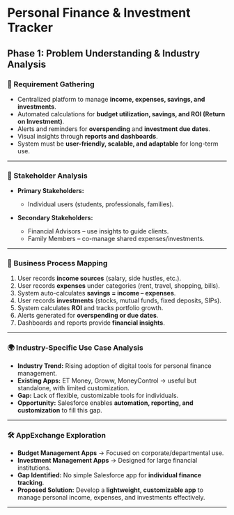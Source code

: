 # Personal Finance & Investment Tracker  

## Phase 1: Problem Understanding & Industry Analysis  

### 📌 Requirement Gathering  
- Centralized platform to manage **income, expenses, savings, and investments**.  
- Automated calculations for **budget utilization, savings, and ROI (Return on Investment)**.  
- Alerts and reminders for **overspending** and **investment due dates**.  
- Visual insights through **reports and dashboards**.  
- System must be **user-friendly, scalable, and adaptable** for long-term use.  

---

### 👥 Stakeholder Analysis  
- **Primary Stakeholders:**  
  - Individual users (students, professionals, families).  

- **Secondary Stakeholders:**  
  - Financial Advisors – use insights to guide clients.  
  - Family Members – co-manage shared expenses/investments.  

---

### 🔄 Business Process Mapping  
1. User records **income sources** (salary, side hustles, etc.).  
2. User records **expenses** under categories (rent, travel, shopping, bills).  
3. System auto-calculates **savings = income – expenses**.  
4. User records **investments** (stocks, mutual funds, fixed deposits, SIPs).  
5. System calculates **ROI** and tracks portfolio growth.  
6. Alerts generated for **overspending or due dates**.  
7. Dashboards and reports provide **financial insights**.  

---

### 🌍 Industry-Specific Use Case Analysis  
- **Industry Trend:** Rising adoption of digital tools for personal finance management.  
- **Existing Apps:** ET Money, Groww, MoneyControl → useful but standalone, with limited customization.  
- **Gap:** Lack of flexible, customizable tools for individuals.  
- **Opportunity:** Salesforce enables **automation, reporting, and customization** to fill this gap.  

---

### 🛠️ AppExchange Exploration  
- **Budget Management Apps** → Focused on corporate/departmental use.  
- **Investment Management Apps** → Designed for large financial institutions.  
- **Gap Identified:** No simple Salesforce app for **individual finance tracking**.  
- **Proposed Solution:** Develop a **lightweight, customizable app** to manage personal income, expenses, and investments effectively.  

---
